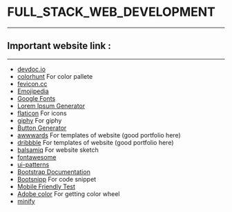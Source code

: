 # FULL_STACK_WEB_DEVELOPMENT
***
## Important website link :
---
* [devdoc.io](https://devdocs.io/)
* [colorhunt](https://colorhunt.co/) For color pallete
* [fevicon.cc](https://www.favicon.cc/)
* [Emojipedia](https://emojipedia.org/broccoli/)
* [Google Fonts](https://fonts.google.com/)
* [Lorem Ipsum Generator](https://loremipsum.io/)
* [flaticon](https://www.flaticon.com/) For icons
* [giphy](https://giphy.com/) For giphy
* [Button Generator](https://css3buttongenerator.com/)
* [awwwards](https://www.awwwards.com/websites/com/) For templates of website (good portfolio here)
* [dribbble](https://dribbble.com/search/website) For templates of website (good portfolio here)
* [balsamiq](https://balsamiq.cloud/sgwyrpp/projects) For website sketch
* [fontawesome](https://fontawesome.com/)
* [ui-patterns](http://ui-patterns.com/patterns/WYSIWYG)
* [Bootstrap Documentation](https://getbootstrap.com/docs/4.5/getting-started/introduction/)
* [Bootsnipp](https://bootsnipp.com/) For code snippet
* [Mobile Friendly Test](https://search.google.com/test/mobile-friendly)
* [Adobe color](https://color.adobe.com/create) For getting color wheel
* [minify](https://www.minifier.org/)



